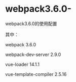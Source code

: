 # webpack3.6.0-
webpack3.6.0的使用配置

其中：

webpack 3.6.0

webpack-dev-server 2.9.0

vue-loader 14.1.1

vue-template-compiler 2.5.16
